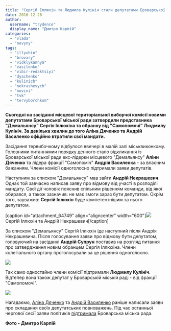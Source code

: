 ```yaml
---
title: "Сергій Іллюхін та Людмила Кулініч стали депутатами Броварської міськради - ФОТО"
date: 2016-12-28
author: 
  username: "trydence"
  display_name: "Дмитро Карпій"
categories: 
  - "vlada"
  - "novyny"
tags: 
  - "illyuhin"
  - "brovary"
  - "vidklykannya"
  - "vasilenko"
  - "vibir-redaktsiyi"
  - "dyachenko"
  - "kulinich"
  - "nekrashevych"
  - "novini"
  - "tvk"
  - "tervyborchkom"
---
```


**Сьогодні на засіданні місцевої територіальної виборчої комісії новими депутатами Броварської міської ради затвердили представника "Демальянсу" Сергія Іллюхіна та обранку від "Самопомочі" Людмилу Кулініч. За декілька хвилин до того Аліна Дяченко та Андрій Василенко офіційно втратили свої мандати.**

Засідання тервибочкому відбулося ввечері в малій залі міськвиконкому. Головними питаннямии порядку денного стало відкликання із Броварської міської ради екс-лідерки місцевого "Демальянсу" **Аліни Дяченко** та лідера фракції "Самопоміч" **Андрія Василенка** - за власним бажанням. Члени комісії одноголосно підтримали заяви депутатів.

Наступним за списком "Демальянсу" мав зайти **Андрій Некрашевич**. Однак той завчасно написав заяву про відмову від участі в розподілі мандату. Свої дії чоловік пояснив спільним рішенням команди, від якої обирався, а також зазначив: не має змоги зараз бути депутатом. Окрім того, зауважив: **Сергій Іллюхін** буде компетентнішим за нього депутатом.

\[caption id="attachment\_64749" align="aligncenter" width="600"\][![](https://mpz.brovary.org/wp-content/uploads/2016/12/TVK-Illyuhin-Kulinich-deputaty_00026.jpg)](https://mpz.brovary.org/wp-content/uploads/2016/12/TVK-Illyuhin-Kulinich-deputaty_00026.jpg) Сергій Іллюхін та Андрій Некрашевич\[/caption\]

За списком "Демальянсу" Сергій Іллюхін іде наступний після Андрія Некрашевича. Після голосування заяви про відмову бути депутатом, головуючий на засіданні **Андрій Супрун** поставив на розгляд питання про затвердження новим обранцем Сергія Іллюхіна. Члени колегіального органу проголосували за це рішення одноголосно.

[![](https://mpz.brovary.org/wp-content/uploads/2016/12/TVK-Illyuhin-Kulinich-deputaty_00064.jpg)](https://mpz.brovary.org/wp-content/uploads/2016/12/TVK-Illyuhin-Kulinich-deputaty_00064.jpg)

Так само одностайно члени комісії підтримали **Людмилу Кулініч**. Відтепер вона також депутат у Броварській міській раді - від фракції "Самопомочі".

[![](https://mpz.brovary.org/wp-content/uploads/2016/12/TVK-Illyuhin-Kulinich-deputaty_00008.jpg)](https://mpz.brovary.org/wp-content/uploads/2016/12/TVK-Illyuhin-Kulinich-deputaty_00008.jpg)

Нагадаємо, [Аліна Дяченко](https://mpz.brovary.org/brovarska-deputatka-vid-demalyansu-alina-dyachenko-sklala-mandat/) та [Андрій Василенко](https://mpz.brovary.org/deputat-andrij-vasylenko-podav-zayavu-pro-skladannya-povnovazhen-video/) раніше написали заяви про складання своїх депутатських повноважень. Під час останньої чергової сесії заяви політиків [підтримала](https://mpz.brovary.org/andrij-vasylenko-alina-dyachenko-bilshe-ne-deputaty/) Броварська міська рада.

**Фото - Дмитро Карпій**
